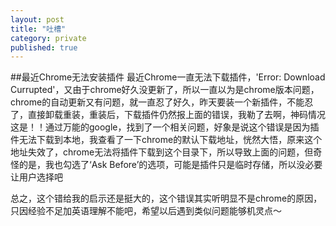 ```yaml
---
layout: post
title: "吐槽"
category: private
published: true
---
```


##最近Chrome无法安装插件
最近Chrome一直无法下载插件，'Error: Download
Currupted'，又由于chrome好久没更新了，所以一直以为是chrome版本问题，chrome的自动更新又有问题，就一直忍了好久，昨天要装一个新插件，不能忍了，直接卸载重装，重装后，下载插件仍然报上面的错误，我勒了去啊，神码情况这是！！通过万能的google，找到了一个相关问题，好象是说这个错误是因为插件无法下载到本地，我查看了一下chrome的默认下载地址，恍然大悟，原来这个地址失效了，chrome无法将插件下载到这个目录下，所以导致上面的问题，但奇怪的是，我也勾选了‘Ask
Before’的选项，可能是插件只是临时存储，所以没必要让用户选择吧

总之，这个错给我的启示还是挺大的，这个错误其实听明显不是chrome的原因，只因经验不足加英语理解不能吧，希望以后遇到类似问题能够机灵点～

